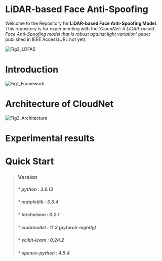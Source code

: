 # LiDAR-based Face Anti-Spoofing

Welcome to the Repository for **LiDAR-based Face Anti-Spoofing Model**.     
This repository is for experimenting with the *'CloudNet: A LiDAR-based Face Anti-Spoofing model that is robust against light variation'* paper published in IEEE Access(URL not yet).

![Fig2_LDFAS](https://user-images.githubusercontent.com/14557402/216536362-b3c4895d-310b-4d34-9302-3ac6b170a226.JPG)


# Introduction
![Fig1_Framework](https://user-images.githubusercontent.com/14557402/216536485-6d208fd0-88a4-4e42-97cf-45e14f937a33.JPG)


# Architecture of CloudNet
![Fig3_Architecture](https://user-images.githubusercontent.com/14557402/216536648-622a5cf2-ac7e-455e-a434-307a88ce8870.JPG)


# Experimental results



# Quick Start

> ### Version
> ##### * python : 3.6.13
> ##### * matplotlib :  3.3.4
> ##### * torchvision : 0.2.1
> ##### * cudatoolkit : 11.3 (pytorch-nightly)
> ##### * scikit-learn : 0.24.2
> ##### * opencv-python : 4.5.4
